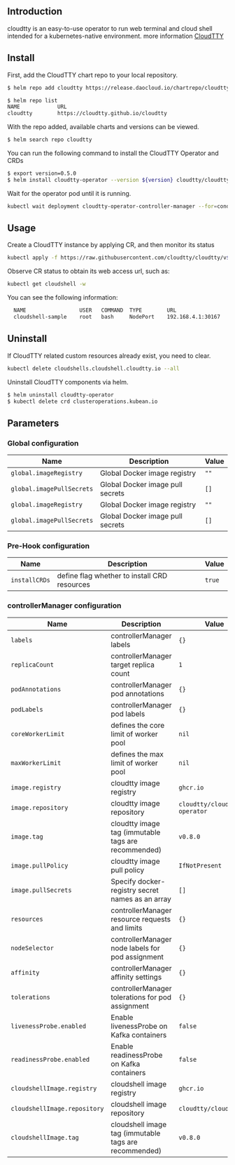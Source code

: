 ## Introduction

cloudtty is an easy-to-use operator to run web terminal and cloud shell intended for a kubernetes-native environment. more information [CloudTTY](https://github.com/cloudtty/cloudtty/blob/main/README.md)

## Install

First, add the CloudTTY chart repo to your local repository.
``` bash
$ helm repo add cloudtty https://release.daocloud.io/chartrepo/cloudtty

$ helm repo list
NAME          	URL
cloudtty        https://cloudtty.github.io/cloudtty
```

With the repo added, available charts and versions can be viewed.
``` bash
$ helm search repo cloudtty
```

You can run the following command to install the CloudTTY Operator and CRDs
``` bash
$ export version=0.5.0
$ helm install cloudtty-operator --version ${version} cloudtty/cloudtty 
```

Wait for the operator pod until it is running.
``` bash
kubectl wait deployment cloudtty-operator-controller-manager --for=condition=Available=True
```

## Usage
Create a CloudTTY instance by applying CR, and then monitor its status
``` bash
kubectl apply -f https://raw.githubusercontent.com/cloudtty/cloudtty/v${version}/config/samples/local_cluster_v1alpha1_cloudshell.yaml
```

Observe CR status to obtain its web access url, such as:
``` bash
kubectl get cloudshell -w
```
You can see the following information:
``` bash
  NAME                 USER   COMMAND  TYPE        URL                 PHASE   AGE
  cloudshell-sample    root   bash     NodePort    192.168.4.1:30167   Ready   31s
```

## Uninstall

If CloudTTY related custom resources already exist, you need to clear.
``` bash
kubectl delete cloudshells.cloudshell.cloudtty.io --all
```

Uninstall CloudTTY components via helm.
``` bash
$ helm uninstall cloudtty-operator 
$ kubectl delete crd clusteroperations.kubean.io
```

## Parameters

### Global configuration

| Name                      | Description                      | Value |
| ------------------------- | -------------------------------- | ----- |
| `global.imageRegistry`    | Global Docker image registry     | `""`  |
| `global.imagePullSecrets` | Global Docker image pull secrets | `[]`  |
| `global.imageRegistry`    | Global Docker image registry     | `""`  |
| `global.imagePullSecrets` | Global Docker image pull secrets | `[]`  |

### Pre-Hook configuration

| Name          | Description                                  | Value  |
| ------------- | -------------------------------------------- | ------ |
| `installCRDs` | define flag whether to install CRD resources | `true` |

### controllerManager configuration

| Name                         | Description                                           | Value                          |
| ---------------------------- | ----------------------------------------------------- |--------------------------------|
| `labels`                     | controllerManager labels                              | `{}`                           |
| `replicaCount`               | controllerManager target replica count                | `1`                            |
| `podAnnotations`             | controllerManager pod annotations                     | `{}`                           |
| `podLabels`                  | controllerManager pod labels                          | `{}`                           |
| `coreWorkerLimit`            | defines the core limit of worker pool                 | `nil`                          |
| `maxWorkerLimit`             | defines the max limit of worker pool                  | `nil`                          |
| `image.registry`             | cloudtty image registry                               | `ghcr.io`                      |
| `image.repository`           | cloudtty image repository                             | `cloudtty/cloudshell-operator` |
| `image.tag`                  | cloudtty image tag (immutable tags are recommended)   | `v0.8.0`                       |
| `image.pullPolicy`           | cloudtty image pull policy                            | `IfNotPresent`                 |
| `image.pullSecrets`          | Specify docker-registry secret names as an array      | `[]`                           |
| `resources`                  | controllerManager resource requests and limits        | `{}`                           |
| `nodeSelector`               | controllerManager node labels for pod assignment      | `{}`                           |
| `affinity`                   | controllerManager affinity settings                   | `{}`                           |
| `tolerations`                | controllerManager tolerations for pod assignment      | `{}`                           |
| `livenessProbe.enabled`      | Enable livenessProbe on Kafka containers              | `false`                        |
| `readinessProbe.enabled`     | Enable readinessProbe on Kafka containers             | `false`                        |
| `cloudshellImage.registry`   | cloudshell image registry                             | `ghcr.io`                      |
| `cloudshellImage.repository` | cloudshell image repository                           | `cloudtty/cloudshell`          |
| `cloudshellImage.tag`        | cloudshell image tag (immutable tags are recommended) | `v0.8.0`                       |
